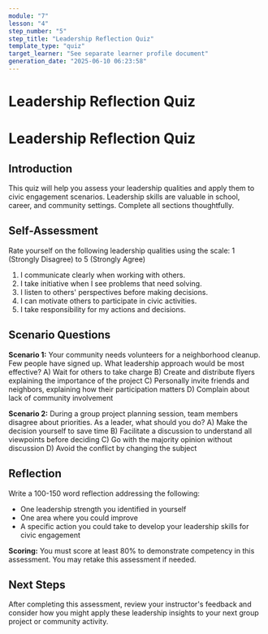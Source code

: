 ```yaml
---
module: "7"
lesson: "4"
step_number: "5"
step_title: "Leadership Reflection Quiz"
template_type: "quiz"
target_learner: "See separate learner profile document"
generation_date: "2025-06-10 06:23:58"
---
```


# Leadership Reflection Quiz

# Leadership Reflection Quiz

## Introduction
This quiz will help you assess your leadership qualities and apply them to civic engagement scenarios. Leadership skills are valuable in school, career, and community settings. Complete all sections thoughtfully.

## Self-Assessment
Rate yourself on the following leadership qualities using the scale: 
1 (Strongly Disagree) to 5 (Strongly Agree)

1. I communicate clearly when working with others.
2. I take initiative when I see problems that need solving.
3. I listen to others' perspectives before making decisions.
4. I can motivate others to participate in civic activities.
5. I take responsibility for my actions and decisions.

## Scenario Questions

**Scenario 1:** Your community needs volunteers for a neighborhood cleanup. Few people have signed up. What leadership approach would be most effective?
A) Wait for others to take charge
B) Create and distribute flyers explaining the importance of the project
C) Personally invite friends and neighbors, explaining how their participation matters
D) Complain about lack of community involvement

**Scenario 2:** During a group project planning session, team members disagree about priorities. As a leader, what should you do?
A) Make the decision yourself to save time
B) Facilitate a discussion to understand all viewpoints before deciding
C) Go with the majority opinion without discussion
D) Avoid the conflict by changing the subject

## Reflection
Write a 100-150 word reflection addressing the following:
* One leadership strength you identified in yourself
* One area where you could improve
* A specific action you could take to develop your leadership skills for civic engagement

**Scoring:** You must score at least 80% to demonstrate competency in this assessment. You may retake this assessment if needed.

## Next Steps
After completing this assessment, review your instructor's feedback and consider how you might apply these leadership insights to your next group project or community activity.